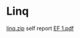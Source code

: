 # Linq
[linq.zip](https://github.com/user-attachments/files/18608007/linq.zip)
self report
[EF 1.pdf](https://github.com/user-attachments/files/19078646/EF.1.pdf)
